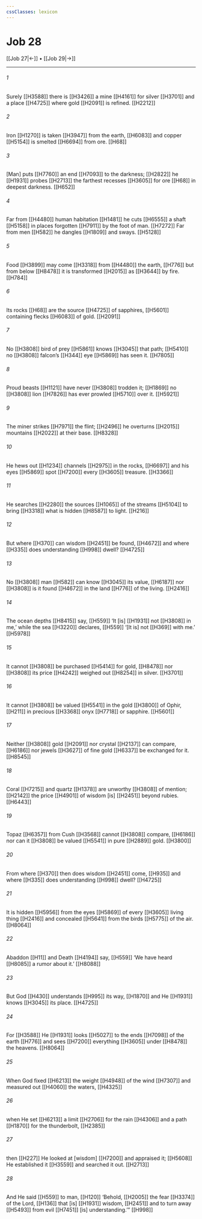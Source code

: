 ```yaml
---
cssClasses: lexicon
---
```


# Job 28

[[Job 27|←]] • [[Job 29|→]]

---

###### 1
Surely [[H3588]] there is [[H3426]] a mine [[H4161]] for silver [[H3701]] and a place [[H4725]] where gold [[H2091]] is refined. [[H2212]]

###### 2
Iron [[H1270]] is taken [[H3947]] from the earth, [[H6083]] and copper [[H5154]] is smelted [[H6694]] from ore. [[H68]]

###### 3
[Man] puts [[H7760]] an end [[H7093]] to the darkness; [[H2822]] he [[H1931]] probes [[H2713]] the farthest recesses [[H3605]] for ore [[H68]] in deepest darkness. [[H652]]

###### 4
Far from [[H4480]] human habitation [[H1481]] he cuts [[H6555]] a shaft [[H5158]] in places forgotten [[H7911]] by the foot of man. [[H7272]] Far from men [[H582]] he dangles [[H1809]] and sways. [[H5128]]

###### 5
Food [[H3899]] may come [[H3318]] from [[H4480]] the earth, [[H776]] but from below [[H8478]] it is transformed [[H2015]] as [[H3644]] by fire. [[H784]]

###### 6
Its rocks [[H68]] are the source [[H4725]] of sapphires, [[H5601]] containing flecks [[H6083]] of gold. [[H2091]]

###### 7
No [[H3808]] bird of prey [[H5861]] knows [[H3045]] that path; [[H5410]] no [[H3808]] falcon’s [[H344]] eye [[H5869]] has seen it. [[H7805]]

###### 8
Proud beasts [[H1121]] have never [[H3808]] trodden it; [[H1869]] no [[H3808]] lion [[H7826]] has ever prowled [[H5710]] over it. [[H5921]]

###### 9
The miner strikes [[H7971]] the flint; [[H2496]] he overturns [[H2015]] mountains [[H2022]] at their base. [[H8328]]

###### 10
He hews out [[H1234]] channels [[H2975]] in the rocks, [[H6697]] and his eyes [[H5869]] spot [[H7200]] every [[H3605]] treasure. [[H3366]]

###### 11
He searches [[H2280]] the sources [[H1065]] of the streams [[H5104]] to bring [[H3318]] what is hidden [[H8587]] to light. [[H216]]

###### 12
But where [[H370]] can wisdom [[H2451]] be found, [[H4672]] and where [[H335]] does understanding [[H998]] dwell? [[H4725]]

###### 13
No [[H3808]] man [[H582]] can know [[H3045]] its value, [[H6187]] nor [[H3808]] is it found [[H4672]] in the land [[H776]] of the living. [[H2416]]

###### 14
The ocean depths [[H8415]] say, [[H559]] ‘It [is] [[H1931]] not [[H3808]] in me,’  while the sea [[H3220]] declares, [[H559]] ‘[It is] not [[H369]] with me.’ [[H5978]]

###### 15
It cannot [[H3808]] be purchased [[H5414]] for gold, [[H8478]] nor [[H3808]] its price [[H4242]] weighed out [[H8254]] in silver. [[H3701]]

###### 16
It cannot [[H3808]] be valued [[H5541]] in the gold [[H3800]] of Ophir, [[H211]] in precious [[H3368]] onyx [[H7718]] or sapphire. [[H5601]]

###### 17
Neither [[H3808]] gold [[H2091]] nor crystal [[H2137]] can compare, [[H6186]] nor jewels [[H3627]] of fine gold [[H6337]] be exchanged for it. [[H8545]]

###### 18
Coral [[H7215]] and quartz [[H1378]] are unworthy [[H3808]] of mention; [[H2142]] the price [[H4901]] of wisdom [is] [[H2451]] beyond rubies. [[H6443]]

###### 19
Topaz [[H6357]] from Cush [[H3568]] cannot [[H3808]] compare, [[H6186]] nor can it [[H3808]] be valued [[H5541]] in pure [[H2889]] gold. [[H3800]]

###### 20
From where [[H370]] then does wisdom [[H2451]] come, [[H935]] and where [[H335]] does understanding [[H998]] dwell? [[H4725]]

###### 21
It is hidden [[H5956]] from the eyes [[H5869]] of every [[H3605]] living thing [[H2416]] and concealed [[H5641]] from the birds [[H5775]] of the air. [[H8064]]

###### 22
Abaddon [[H11]] and Death [[H4194]] say, [[H559]] ‘We have heard [[H8085]] a rumor about it.’ [[H8088]]

###### 23
But God [[H430]] understands [[H995]] its way, [[H1870]] and He [[H1931]] knows [[H3045]] its place. [[H4725]]

###### 24
For [[H3588]] He [[H1931]] looks [[H5027]] to the ends [[H7098]] of the earth [[H776]] and sees [[H7200]] everything [[H3605]] under [[H8478]] the heavens. [[H8064]]

###### 25
When God fixed [[H6213]] the weight [[H4948]] of the wind [[H7307]] and measured out [[H4060]] the waters, [[H4325]]

###### 26
when He set [[H6213]] a limit [[H2706]] for the rain [[H4306]] and a path [[H1870]] for the thunderbolt, [[H2385]]

###### 27
then [[H227]] He looked at [wisdom] [[H7200]] and appraised it; [[H5608]] He established it [[H3559]] and searched it out. [[H2713]]

###### 28
And He said [[H559]] to man, [[H120]] ‘Behold, [[H2005]] the fear [[H3374]] of the Lord, [[H136]] that [is] [[H1931]] wisdom, [[H2451]] and to turn away [[H5493]] from evil [[H7451]] [is] understanding.’” [[H998]]

